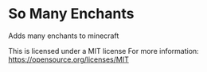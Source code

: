 # So Many Enchants
Adds many enchants to minecraft

This is licensed under a MIT license
For more information:
https://opensource.org/licenses/MIT 

